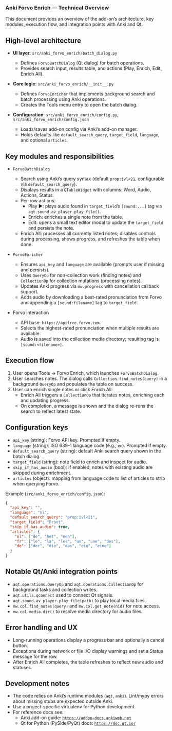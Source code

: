 ### Anki Forvo Enrich — Technical Overview

This document provides an overview of the add-on’s architecture, key modules, execution flow, and integration points with Anki and Qt.

## High-level architecture

- **UI layer**: `src/anki_forvo_enrich/batch_dialog.py`

  - Defines `ForvoBatchDialog` (Qt dialog) for batch operations.
  - Provides search input, results table, and actions (Play, Enrich, Edit, Enrich All).

- **Core logic**: `src/anki_forvo_enrich/__init__.py`

  - Defines `ForvoEnricher` that implements background search and batch processing using Anki operations.
  - Creates the Tools menu entry to open the batch dialog.

- **Configuration**: `src/anki_forvo_enrich/config.py`, `src/anki_forvo_enrich/config.json`
  - Loads/saves add-on config via Anki’s add-on manager.
  - Holds defaults like `default_search_query`, `target_field`, `language`, and optional `articles`.

## Key modules and responsibilities

- `ForvoBatchDialog`

  - Search using Anki’s query syntax (default `prop:ivl<21`, configurable via `default_search_query`).
  - Displays results in a `QTableWidget` with columns: Word, Audio, Actions, Status.
  - Per-row actions:
    - Play ▶︎: plays audio found in `target_field`’s `[sound:...]` tag via `aqt.sound.av_player.play_file()`.
    - Enrich: enriches a single note from the table.
    - Edit: opens a small text editor modal to update the `target_field` and persists the note.
  - Enrich All: processes all currently listed notes; disables controls during processing, shows progress, and refreshes the table when done.

- `ForvoEnricher`

  - Ensures `api_key` and `language` are available (prompts user if missing and persists).
  - Uses `QueryOp` for non-collection work (finding notes) and `CollectionOp` for collection mutations (processing notes).
  - Updates Anki progress via `mw.progress` with cancellation callback support.
  - Adds audio by downloading a best-rated pronunciation from Forvo and appending a `[sound:filename]` tag to `target_field`.

- Forvo interaction
  - API base: `https://apifree.forvo.com`.
  - Selects the highest-rated pronunciation when multiple results are available.
  - Audio is saved into the collection media directory; resulting tag is `[sound:<filename>]`.

## Execution flow

1. User opens Tools → Forvo Enrich, which launches `ForvoBatchDialog`.
2. User searches notes. The dialog calls `Collection.find_notes(query)` in a background `QueryOp` and populates the table on success.
3. User can enrich single notes or click Enrich All:
   - Enrich All triggers a `CollectionOp` that iterates notes, enriching each and updating progress.
   - On completion, a message is shown and the dialog re-runs the search to reflect latest state.

## Configuration keys

- `api_key` (string): Forvo API key. Prompted if empty.
- `language` (string): ISO 639-1 language code (e.g., `en`). Prompted if empty.
- `default_search_query` (string): default Anki search query shown in the batch dialog.
- `target_field` (string): note field to enrich and inspect for audio.
- `skip_if_has_audio` (bool): if enabled, notes with existing audio are skipped during enrichment.
- `articles` (object): mapping from language code to list of articles to strip when querying Forvo.

Example (`src/anki_forvo_enrich/config.json`):

```json
{
  "api_key": "",
  "language": "nl",
  "default_search_query": "prop:ivl<21",
  "target_field": "Front",
  "skip_if_has_audio": true,
  "articles": {
    "nl": ["de", "het", "een"],
    "fr": ["le", "la", "les", "un", "une", "des"],
    "de": ["der", "die", "das", "ein", "eine"]
  }
}
```

## Notable Qt/Anki integration points

- `aqt.operations.QueryOp` and `aqt.operations.CollectionOp` for background tasks and collection writes.
- `aqt.utils.qconnect` used to connect Qt signals.
- `aqt.sound.av_player.play_file(path)` to play local media files.
- `mw.col.find_notes(query)` and `mw.col.get_note(nid)` for note access.
- `mw.col.media.dir()` to resolve media directory for audio files.

## Error handling and UX

- Long-running operations display a progress bar and optionally a cancel button.
- Exceptions during network or file I/O display warnings and set a Status message for the row.
- After Enrich All completes, the table refreshes to reflect new audio and statuses.

## Development notes

- The code relies on Anki’s runtime modules (`aqt`, `anki`). Lint/mypy errors about missing stubs are expected outside Anki.
- Use a project-specific virtualenv for Python development.
- For reference docs see:
  - Anki add-on guide: [`https://addon-docs.ankiweb.net`](https://addon-docs.ankiweb.net)
  - Qt for Python (PySide/PyQt) docs: [`https://doc.qt.io/`](https://doc.qt.io/)
